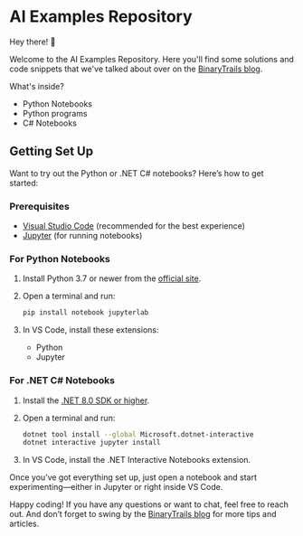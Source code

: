 # AI Examples Repository

Hey there! 👋

Welcome to the AI Examples Repository. Here you'll find some solutions and code snippets that we've talked about over on the [BinaryTrails blog](https://binarytrails.com/).

What's inside?

- Python Notebooks
- Python programs
- C# Notebooks

## Getting Set Up

Want to try out the Python or .NET C# notebooks? Here’s how to get started:

### Prerequisites

- [Visual Studio Code](https://code.visualstudio.com/) (recommended for the best experience)
- [Jupyter](https://jupyter.org/) (for running notebooks)

### For Python Notebooks

1. Install Python 3.7 or newer from the [official site](https://www.python.org/downloads/).
2. Open a terminal and run:

   ```sh
   pip install notebook jupyterlab
   ```

3. In VS Code, install these extensions:
   - Python
   - Jupyter

### For .NET C# Notebooks

1. Install the [.NET 8.0 SDK or higher](https://dotnet.microsoft.com/download).
2. Open a terminal and run:

   ```sh
   dotnet tool install --global Microsoft.dotnet-interactive
   dotnet interactive jupyter install
   ```

3. In VS Code, install the .NET Interactive Notebooks extension.

Once you’ve got everything set up, just open a notebook and start experimenting—either in Jupyter or right inside VS Code.

Happy coding! If you have any questions or want to chat, feel free to reach out. And don’t forget to swing by the [BinaryTrails blog](https://binarytrails.com/) for more tips and articles.
